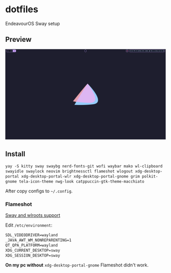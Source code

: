 # dotfiles
EndeavourOS Sway setup

## Preview
![Desktop photo](screenshots/1.png)

## Install
```
yay -S kitty sway swaybg nerd-fonts-git wofi waybar mako wl-clipboard swayidle swaylock neovim brightnessctl flameshot wlogout xdg-desktop-portal xdg-desktop-portal-wlr xdg-desktop-portal-gnome grim polkit-gnome tela-icon-theme nwg-look catppuccin-gtk-theme-macchiato
```
After copy configs to `~/.config`.

### Flameshot
[Sway and wlroots support](https://github.com/flameshot-org/flameshot/blob/master/docs/Sway%20and%20wlroots%20support.md)

Edit `/etc/environment`:
```
SDL_VIDEODRIVER=wayland
_JAVA_AWT_WM_NONREPARENTING=1
QT_QPA_PLATFORM=wayland
XDG_CURRENT_DESKTOP=sway
XDG_SESSION_DESKTOP=sway
```

**On my pc without** `xdg-desktop-portal-gnome` Flameshot didn't work.
